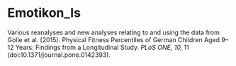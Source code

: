 # Emotikon_ls
Various reanalyses and new analyses relating to and using the data from Golle et al. (2015). Physical Fitness Percentiles of German Children Aged 9–12 Years: Findings from a Longitudinal Study. _PLoS ONE, 10,_ 11 (doi:10.1371/journal.pone.0142393).